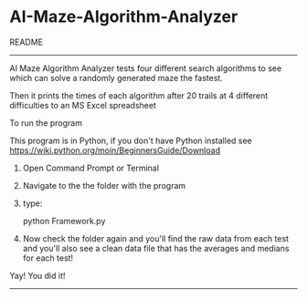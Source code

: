 # AI-Maze-Algorithm-Analyzer

README

*******************************************************************************

AI Maze Algorithm Analyzer tests four different search algorithms to see which
can solve a randomly generated maze the fastest. 

Then it prints the times of each algorithm after 20 trails at 4 different 
difficulties to an MS Excel spreadsheet 

To run the program 

This program is in Python, if you don't have Python installed see 
https://wiki.python.org/moin/BeginnersGuide/Download

1. Open Command Prompt or Terminal 

2. Navigate to the the folder with the program 

3. type:

	python Framework.py

4. Now check the folder again and you'll find the raw data from each test
and you'll also see a clean data file that has the averages and medians
for each test! 

Yay! You did it! 

*******************************************************************************
